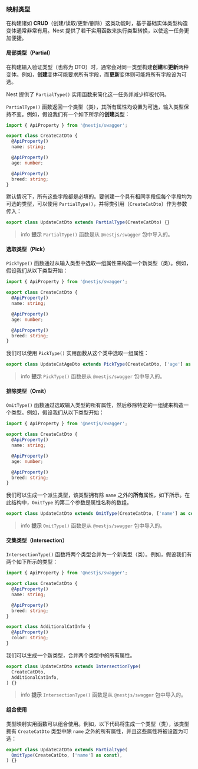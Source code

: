 ### 映射类型

在构建诸如 **CRUD**（创建/读取/更新/删除）这类功能时，基于基础实体类型构造变体通常非常有用。Nest 提供了若干实用函数来执行类型转换，以使这一任务更加便捷。

#### 局部类型（Partial）

在构建输入验证类型（也称为 DTO）时，通常会对同一类型构建**创建**和**更新**两种变体。例如，**创建**变体可能要求所有字段，而**更新**变体则可能将所有字段设为可选。

Nest 提供了 `PartialType()` 实用函数来简化这一任务并减少样板代码。

`PartialType()` 函数返回一个类型（类），其所有属性均设置为可选，输入类型保持不变。例如，假设我们有一个如下所示的**创建**类型：

```typescript
import { ApiProperty } from '@nestjs/swagger';

export class CreateCatDto {
  @ApiProperty()
  name: string;

  @ApiProperty()
  age: number;

  @ApiProperty()
  breed: string;
}
```

默认情况下，所有这些字段都是必填的。要创建一个具有相同字段但每个字段均为可选的类型，可以使用 `PartialType()`，并将类引用（`CreateCatDto`）作为参数传入：

```typescript
export class UpdateCatDto extends PartialType(CreateCatDto) {}
```

> info **提示** `PartialType()` 函数是从 `@nestjs/swagger` 包中导入的。

#### 选取类型（Pick）

`PickType()` 函数通过从输入类型中选取一组属性来构造一个新类型（类）。例如，假设我们从以下类型开始：

```typescript
import { ApiProperty } from '@nestjs/swagger';

export class CreateCatDto {
  @ApiProperty()
  name: string;

  @ApiProperty()
  age: number;

  @ApiProperty()
  breed: string;
}
```

我们可以使用 `PickType()` 实用函数从这个类中选取一组属性：

```typescript
export class UpdateCatAgeDto extends PickType(CreateCatDto, ['age'] as const) {}
```

> info **提示** `PickType()` 函数是从 `@nestjs/swagger` 包中导入的。

#### 排除类型（Omit）

`OmitType()` 函数通过选取输入类型的所有属性，然后移除特定的一组键来构造一个类型。例如，假设我们从以下类型开始：

```typescript
import { ApiProperty } from '@nestjs/swagger';

export class CreateCatDto {
  @ApiProperty()
  name: string;

  @ApiProperty()
  age: number;

  @ApiProperty()
  breed: string;
}
```

我们可以生成一个派生类型，该类型拥有除 `name` 之外的**所有**属性，如下所示。在此结构中，`OmitType` 的第二个参数是属性名称的数组。

```typescript
export class UpdateCatDto extends OmitType(CreateCatDto, ['name'] as const) {}
```

> info **提示** `OmitType()` 函数是从 `@nestjs/swagger` 包中导入的。

#### 交集类型（Intersection）

`IntersectionType()` 函数将两个类型合并为一个新类型（类）。例如，假设我们有两个如下所示的类型：

```typescript
import { ApiProperty } from '@nestjs/swagger';

export class CreateCatDto {
  @ApiProperty()
  name: string;

  @ApiProperty()
  breed: string;
}

export class AdditionalCatInfo {
  @ApiProperty()
  color: string;
}
```

我们可以生成一个新类型，合并两个类型中的所有属性。

```typescript
export class UpdateCatDto extends IntersectionType(
  CreateCatDto,
  AdditionalCatInfo,
) {}
```

> info **提示** `IntersectionType()` 函数是从 `@nestjs/swagger` 包中导入的。

#### 组合使用

类型映射实用函数可以组合使用。例如，以下代码将生成一个类型（类），该类型拥有 `CreateCatDto` 类型中除 `name` 之外的所有属性，并且这些属性将被设置为可选：

```typescript
export class UpdateCatDto extends PartialType(
  OmitType(CreateCatDto, ['name'] as const),
) {}
```